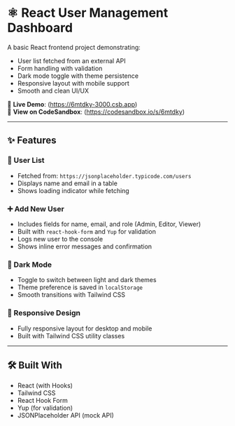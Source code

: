 # ⚛️ React User Management Dashboard

A basic React frontend project demonstrating:

- User list fetched from an external API  
- Form handling with validation  
- Dark mode toggle with theme persistence  
- Responsive layout with mobile support  
- Smooth and clean UI/UX

🔗 **Live Demo**: (https://6mtdky-3000.csb.app)  
🧩 **View on CodeSandbox**: (https://codesandbox.io/s/6mtdky)

---

## ✨ Features

### 🔄 User List
- Fetched from: `https://jsonplaceholder.typicode.com/users`
- Displays name and email in a table
- Shows loading indicator while fetching

### ➕ Add New User
- Includes fields for name, email, and role (Admin, Editor, Viewer)
- Built with `react-hook-form` and `Yup` for validation
- Logs new user to the console
- Shows inline error messages and confirmation

### 🌙 Dark Mode
- Toggle to switch between light and dark themes
- Theme preference is saved in `localStorage`
- Smooth transitions with Tailwind CSS

### 📱 Responsive Design
- Fully responsive layout for desktop and mobile
- Built with Tailwind CSS utility classes

---

## 🛠 Built With

- React (with Hooks)
- Tailwind CSS
- React Hook Form
- Yup (for validation)
- JSONPlaceholder API (mock API)
